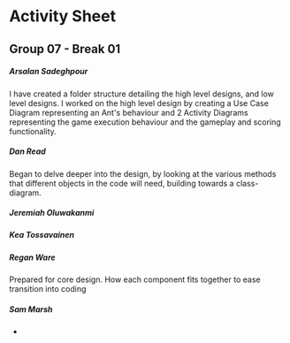 # Activity Sheet

## Group 07 - Break 01

##### Arsalan Sadeghpour

I have created a folder structure detailing the high level designs, and low level designs. I worked on the high level design by creating a Use Case Diagram representing an Ant's behaviour and 2 Activity Diagrams representing the game execution behaviour and the gameplay and scoring functionality.

##### Dan Read

Began to delve deeper into the design, by looking at the various methods that different objects in the code will need, building towards a class-diagram. 

##### Jeremiah Oluwakanmi

##### Kea Tossavainen

##### Regan Ware
Prepared for core design. How each component fits together to ease transition into coding

##### Sam Marsh
-
